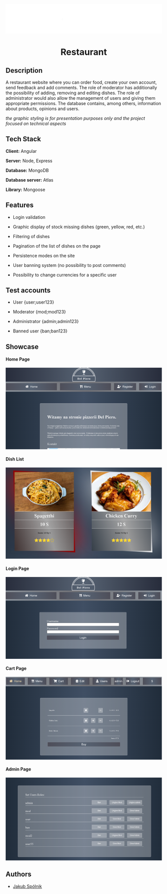 ![Title](/images/title.png)
<h1 align="center">Restaurant</h1>


## Description

A restaurant website where you can order food, create your own account, send feedback and add comments. The role of moderator has additionally the possibility of adding, removing and editing dishes. The role of administrator would also allow the management of users and giving them appropriate permissions. The database contains, among others, information about products, opinions and users. 

*the graphic styling is for presentation purposes only and the project focused on technical aspects*

## Tech Stack

**Client:** Angular

**Server:** Node, Express

**Database:** MongoDB

**Database server:** Atlas

**Library:** Mongoose


## Features

- Login validation

- Graphic display of stock missing dishes (green, yellow, red, etc.)

- Filtering of dishes

- Pagination of the list of dishes on the page

- Persistence modes on the site

- User banning system (no possibility to post comments)

- Possibility to change currencies for a specific user

## Test accounts

- User {user;user123}

- Moderator {mod;mod123}

- Administrator {admin;admin123}

- Banned user {ban;ban123}

## Showcase
#### Home Page
![Home](/images/photo1.png)

#### Dish List
![Dishes](/images/photo2.png)

#### Login Page
![Login](/images/photo3.png)

#### Cart Page
![Cart](/images/photo4.png)

#### Admin Page
![Admin](/images/photo5.png)

## Authors

- [Jakub Spólnik](https://github.com/lawos98)
